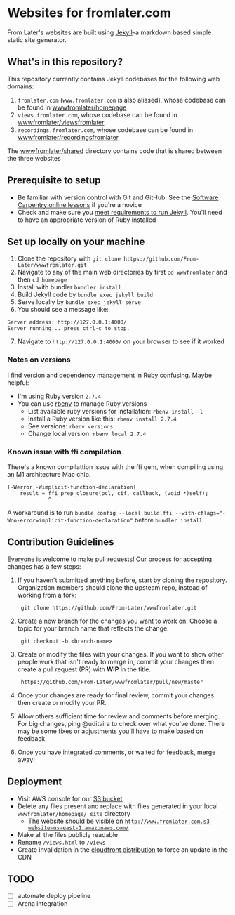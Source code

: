 # Websites for fromlater.com

From Later's websites are built using [Jekyll](https://jekyllrb.com/)–a markdown based simple static site generator.

## What's in this repository?
This repository currently contains Jekyll codebases for the following web domains:

1. `fromlater.com` (`www.fromlater.com` is also aliased), whose codebase can be found in [wwwfromlater/homepage](https://github.com/From-Later/wwwfromlater/tree/master/homepage)
2. `views.fromlater.com`, whose codebase can be found in [wwwfromlater/viewsfromlater](https://github.com/From-Later/wwwfromlater/tree/master/viewsfromlater)
3. `recordings.fromlater.com`, whose codebase can be found in [wwwfromlater/recordingsfromlater](https://github.com/From-Later/wwwfromlater/tree/master/recordingsfromlater)

The [wwwfromlater/shared](https://github.com/From-Later/wwwfromlater/tree/master/shared) directory contains code that is shared between the three websites

## Prerequisite to setup
* Be familiar with version control with Git and GitHub. See the [Software Carpentry online lessons](https://swcarpentry.github.io/git-novice/) if you're a novice
* Check and make sure you [meet requirements to run Jekyll](https://jekyllrb.com/docs/). You'll need to have an appropriate version of Ruby installed

## Set up locally on your machine
1. Clone the repository with `git clone https://github.com/From-Later/wwwfromlater.git`
2. Navigate to any of the main web directories by first `cd wwwfromlater` and then `cd homepage`
3. Install with bundler `bundler install`
4. Build Jekyll code by `bundle exec jekyll build`
5. Serve locally by `bundle exec jekyll serve`
6. You should see a message like: 
```
Server address: http://127.0.0.1:4000/
Server running... press ctrl-c to stop.
```
7. Navigate to `http://127.0.0.1:4000/` on your browser to see if it worked

### Notes on versions
I find version and dependency management in Ruby confusing. Maybe helpful:
- I'm using Ruby version `2.7.4`
- You can use [rbenv](https://github.com/rbenv/rbenv) to manage Ruby versions
  - List available ruby versions for installation: `rbenv install -l`
  - Install a Ruby version like this: `rbenv install 2.7.4`
  - See versions: `rbenv versions`
  - Change local version: `rbenv local 2.7.4`

### Known issue with ffi compilation
There's a known compilattion issue with the ffi gem, when compiling using an M1 architecture Mac chip.
```
[-Werror,-Wimplicit-function-declaration]
    result = ffi_prep_closure(pcl, cif, callback, (void *)self);
             ^
```

A workaround is to run `bundle config --local build.ffi --with-cflags="-Wno-error=implicit-function-declaration"` before `bundler install`

## Contribution Guidelines
Everyone is welcome to make pull requests! Our process for accepting changes has a few steps:

1. If you haven't submitted anything before, start by cloning the repository. Organization members should clone the upsteam repo, instead of working from a fork:

        git clone https://github.com/From-Later/wwwfromlater.git

2. Create a new branch for the changes you want to work on. Choose a topic for your branch name that reflects the change:

        git checkout -b <branch-name>

3. Create or modify the files with your changes. If you want to show other people work that isn't ready to merge in, commit your changes then create a pull request (PR) with __WIP__ in the title.

        https://github.com/From-Later/wwwfromlater/pull/new/master

4. Once your changes are ready for final review, commit your changes then create or modify your PR.

5. Allow others sufficient time for review and comments before merging. For big changes, ping @uditvira to check over what you've done. There may be some fixes or adjustments you'll have to make based on feedback.

6. Once you have integrated comments, or waited for feedback, merge away!

## Deployment
- Visit AWS console for our [S3 bucket](https://s3.console.aws.amazon.com/s3/buckets/www.fromlater.com?region=us-east-1&tab=objects)
- Delete any files present and replace with files generated in your local `wwwfromlater/homepage/_site` directory
  - The website should be visible on [`http://www.fromlater.com.s3-website-us-east-1.amazonaws.com/`](http://www.fromlater.com.s3-website-us-east-1.amazonaws.com/)
- Make all the files publicly readable
- Rename `/views.html` to `/views`
- Create invalidation in the [cloudfront distribution](https://console.aws.amazon.com/cloudfront/v3/home?region=us-east-1#/distributions/E2O540YJYY20OE) to force an update in the CDN

## TODO
- [ ] automate deploy pipeline
- [ ] Arena integration

